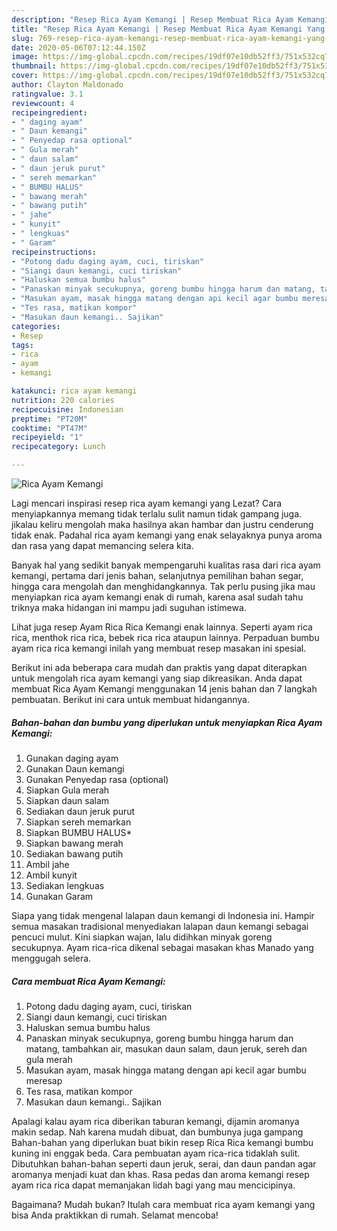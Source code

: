 ```yaml
---
description: "Resep Rica Ayam Kemangi | Resep Membuat Rica Ayam Kemangi Yang Lezat"
title: "Resep Rica Ayam Kemangi | Resep Membuat Rica Ayam Kemangi Yang Lezat"
slug: 769-resep-rica-ayam-kemangi-resep-membuat-rica-ayam-kemangi-yang-lezat
date: 2020-05-06T07:12:44.150Z
image: https://img-global.cpcdn.com/recipes/19df07e10db52ff3/751x532cq70/rica-ayam-kemangi-foto-resep-utama.jpg
thumbnail: https://img-global.cpcdn.com/recipes/19df07e10db52ff3/751x532cq70/rica-ayam-kemangi-foto-resep-utama.jpg
cover: https://img-global.cpcdn.com/recipes/19df07e10db52ff3/751x532cq70/rica-ayam-kemangi-foto-resep-utama.jpg
author: Clayton Maldonado
ratingvalue: 3.1
reviewcount: 4
recipeingredient:
- " daging ayam"
- " Daun kemangi"
- " Penyedap rasa optional"
- " Gula merah"
- " daun salam"
- " daun jeruk purut"
- " sereh memarkan"
- " BUMBU HALUS"
- " bawang merah"
- " bawang putih"
- " jahe"
- " kunyit"
- " lengkuas"
- " Garam"
recipeinstructions:
- "Potong dadu daging ayam, cuci, tiriskan"
- "Siangi daun kemangi, cuci tiriskan"
- "Haluskan semua bumbu halus"
- "Panaskan minyak secukupnya, goreng bumbu hingga harum dan matang, tambahkan air, masukan daun salam, daun jeruk, sereh dan gula merah"
- "Masukan ayam, masak hingga matang dengan api kecil agar bumbu meresap"
- "Tes rasa, matikan kompor"
- "Masukan daun kemangi.. Sajikan"
categories:
- Resep
tags:
- rica
- ayam
- kemangi

katakunci: rica ayam kemangi 
nutrition: 220 calories
recipecuisine: Indonesian
preptime: "PT20M"
cooktime: "PT47M"
recipeyield: "1"
recipecategory: Lunch

---
```



![Rica Ayam Kemangi](https://img-global.cpcdn.com/recipes/19df07e10db52ff3/751x532cq70/rica-ayam-kemangi-foto-resep-utama.jpg)

Lagi mencari inspirasi resep rica ayam kemangi yang Lezat? Cara menyiapkannya memang tidak terlalu sulit namun tidak gampang juga. jikalau keliru mengolah maka hasilnya akan hambar dan justru cenderung tidak enak. Padahal rica ayam kemangi yang enak selayaknya punya aroma dan rasa yang dapat memancing selera kita.

Banyak hal yang sedikit banyak mempengaruhi kualitas rasa dari rica ayam kemangi, pertama dari jenis bahan, selanjutnya pemilihan bahan segar, hingga cara mengolah dan menghidangkannya. Tak perlu pusing jika mau menyiapkan rica ayam kemangi enak di rumah, karena asal sudah tahu triknya maka hidangan ini mampu jadi suguhan istimewa.

Lihat juga resep Ayam Rica Rica Kemangi enak lainnya. Seperti ayam rica rica, menthok rica rica, bebek rica rica ataupun lainnya. Perpaduan bumbu ayam rica rica kemangi inilah yang membuat resep masakan ini spesial.


Berikut ini ada beberapa cara mudah dan praktis yang dapat diterapkan untuk mengolah rica ayam kemangi yang siap dikreasikan. Anda dapat membuat Rica Ayam Kemangi menggunakan 14 jenis bahan dan 7 langkah pembuatan. Berikut ini cara untuk membuat hidangannya.

<!--inarticleads1-->

##### Bahan-bahan dan bumbu yang diperlukan untuk menyiapkan Rica Ayam Kemangi:

1. Gunakan  daging ayam
1. Gunakan  Daun kemangi
1. Gunakan  Penyedap rasa (optional)
1. Siapkan  Gula merah
1. Siapkan  daun salam
1. Sediakan  daun jeruk purut
1. Siapkan  sereh memarkan
1. Siapkan  BUMBU HALUS*
1. Siapkan  bawang merah
1. Sediakan  bawang putih
1. Ambil  jahe
1. Ambil  kunyit
1. Sediakan  lengkuas
1. Gunakan  Garam


Siapa yang tidak mengenal lalapan daun kemangi di Indonesia ini. Hampir semua masakan tradisional menyediakan lalapan daun kemangi sebagai pencuci mulut. Kini siapkan wajan, lalu didihkan minyak goreng secukupnya. Ayam rica-rica dikenal sebagai masakan khas Manado yang menggugah selera. 

<!--inarticleads2-->

##### Cara membuat Rica Ayam Kemangi:

1. Potong dadu daging ayam, cuci, tiriskan
1. Siangi daun kemangi, cuci tiriskan
1. Haluskan semua bumbu halus
1. Panaskan minyak secukupnya, goreng bumbu hingga harum dan matang, tambahkan air, masukan daun salam, daun jeruk, sereh dan gula merah
1. Masukan ayam, masak hingga matang dengan api kecil agar bumbu meresap
1. Tes rasa, matikan kompor
1. Masukan daun kemangi.. Sajikan


Apalagi kalau ayam rica diberikan taburan kemangi, dijamin aromanya makin sedap. Nah karena mudah dibuat, dan bumbunya juga gampang Bahan-bahan yang diperlukan buat bikin resep Rica Rica kemangi bumbu kuning ini enggak beda. Cara pembuatan ayam rica-rica tidaklah sulit. Dibutuhkan bahan-bahan seperti daun jeruk, serai, dan daun pandan agar aromanya menjadi kuat dan khas. Rasa pedas dan aroma kemangi resep ayam rica rica dapat memanjakan lidah bagi yang mau mencicipinya. 

Bagaimana? Mudah bukan? Itulah cara membuat rica ayam kemangi yang bisa Anda praktikkan di rumah. Selamat mencoba!
